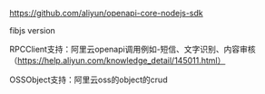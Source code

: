 https://github.com/aliyun/openapi-core-nodejs-sdk

fibjs version

RPCClient支持：阿里云openapi调用例如-短信、文字识别、内容审核（https://help.aliyun.com/knowledge_detail/145011.html）

OSSObject支持：阿里云oss的object的crud